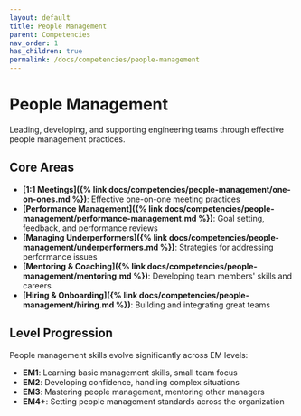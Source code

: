 ```yaml
---
layout: default
title: People Management
parent: Competencies
nav_order: 1
has_children: true
permalink: /docs/competencies/people-management
---
```


# People Management

Leading, developing, and supporting engineering teams through effective people management practices.

## Core Areas

- **[1:1 Meetings]({% link docs/competencies/people-management/one-on-ones.md %})**: Effective one-on-one meeting practices
- **[Performance Management]({% link docs/competencies/people-management/performance-management.md %})**: Goal setting, feedback, and performance reviews
- **[Managing Underperformers]({% link docs/competencies/people-management/underperformers.md %})**: Strategies for addressing performance issues
- **[Mentoring & Coaching]({% link docs/competencies/people-management/mentoring.md %})**: Developing team members' skills and careers
- **[Hiring & Onboarding]({% link docs/competencies/people-management/hiring.md %})**: Building and integrating great teams

## Level Progression

People management skills evolve significantly across EM levels:

- **EM1**: Learning basic management skills, small team focus
- **EM2**: Developing confidence, handling complex situations
- **EM3**: Mastering people management, mentoring other managers
- **EM4+**: Setting people management standards across the organization